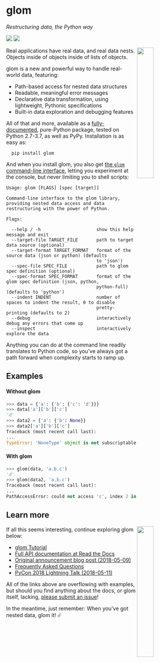 # glom

*Restructuring data, the Python way*

<a href="https://pypi.org/project/glom/"><img src="https://img.shields.io/pypi/v/glom.svg"></a>
<a href="https://calver.org/"><img src="https://img.shields.io/badge/calver-YY.MM.MICRO-22bfda.svg"></a>

<img width="30%" align="right" src="./docs/_static/comet.png">

Real applications have real data, and real data nests. Objects inside
of objects inside of lists of objects.

glom is a new and powerful way to handle real-world data, featuring:

* Path-based access for nested data structures
* Readable, meaningful error messages
* Declarative data transformation, using lightweight, Pythonic specifications
* Built-in data exploration and debugging features

All of that and more, available as a [fully-documented][rtd],
pure-Python package, tested on Python 2.7-3.7, as well as
PyPy. Installation is as easy as:

```
  pip install glom
```

And when you install glom, you also get [the `glom` command-line
interface][cli_rtd], letting you experiment at the console, but never limiting
you to shell scripts:

```
Usage: glom [FLAGS] [spec [target]]

Command-line interface to the glom library, providing nested data access and data
restructuring with the power of Python.

Flags:

  --help / -h                     show this help message and exit
  --target-file TARGET_FILE       path to target data source (optional)
  --target-format TARGET_FORMAT   format of the source data (json or python) (defaults
                                  to 'json')
  --spec-file SPEC_FILE           path to glom spec definition (optional)
  --spec-format SPEC_FORMAT       format of the glom spec definition (json, python,
                                  python-full) (defaults to 'python')
  --indent INDENT                 number of spaces to indent the result, 0 to disable
                                  pretty-printing (defaults to 2)
  --debug                         interactively debug any errors that come up
  --inspect                       interactively explore the data

```

Anything you can do at the command line readily translates to Python
code, so you've always got a path forward when complexity starts to
ramp up.


## Examples
#### Without glom
```python
>>> data = {'a': {'b': {'c': 'd'}}}
>>> data['a']['b']['c']
'd'
>>> data2 = {'a': {'b': None}}
>>> data2['a']['b']['c']
Traceback (most recent call last):
...
TypeError: 'NoneType' object is not subscriptable
```

#### With glom
```python
>>> glom(data, 'a.b.c')
'd'
>>> glom(data2, 'a.b.c')
Traceback (most recent call last):
...
PathAccessError: could not access 'c', index 2 in path Path('a', 'b', 'c'), got error: ...
```

## Learn more

<img width="30%" align="right" src="./docs/_static/comet_multi.png">

If all this seems interesting, continue exploring glom below:

* [glom Tutorial][tutorial]
* [Full API documentation at Read the Docs][rtd]
* [Original announcement blog post (2018-05-09)][glom_announce]
* [Frequently Asked Questions][faq]
* [PyCon 2018 Lightning Talk (2018-05-11)][pycon_talk]

All of the links above are overflowing with examples, but should you
find anything about the docs, or glom itself, lacking, [please submit
an issue][gh_issues]!

[rtd]: https://glom.readthedocs.io
[cli_rtd]: http://glom.readthedocs.io/en/latest/cli.html
[tutorial]: https://glom.readthedocs.io/en/latest/tutorial.html
[faq]: https://glom.readthedocs.io/en/latest/faq.html
[glom_announce]: https://sedimental.org/glom_restructured_data.html
[gh_issues]: https://github.com/mahmoud/glom/issues/
[pycon_talk]: https://www.youtube.com/watch?v=bTAFl8P2DkE&t=18m07s

In the meantime, just remember: When you've got nested data, glom it! ☄️

